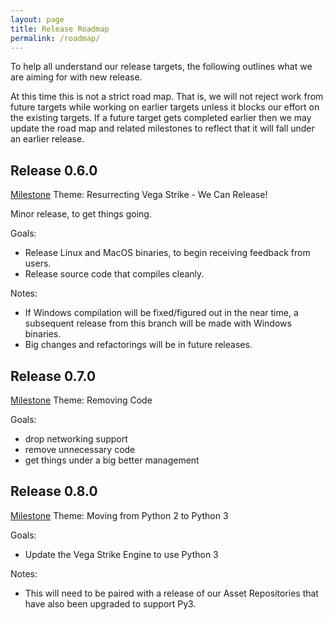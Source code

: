 ```yaml
---
layout: page
title: Release Roadmap
permalink: /roadmap/
---
```


To help all understand our release targets, the following outlines what we are aiming for with new release.

At this time this is not a strict road map. That is, we will not reject work from future targets while working on earlier targets unless it blocks our effort on the existing targets. If a future target gets completed earlier then we may update the road map and related milestones to reflect that it will fall under an earlier release.

## Release 0.6.0
[Milestone](https://github.com/vegastrike/Vega-Strike-Engine-Source/milestone/1)
Theme: Resurrecting Vega Strike - We Can Release!

Minor release, to get things going.

Goals:
- Release Linux and MacOS binaries, to begin receiving feedback from users.
- Release source code that compiles cleanly.

Notes:
- If Windows compilation will be fixed/figured out in the near time, a subsequent release from this branch will be made with Windows binaries.
- Big changes and refactorings will be in future releases.

## Release 0.7.0
[Milestone](https://github.com/vegastrike/Vega-Strike-Engine-Source/milestone/2)
Theme: Removing Code

Goals:
- drop networking support
- remove unnecessary code
- get things under a big better management

## Release 0.8.0
[Milestone](https://github.com/vegastrike/Vega-Strike-Engine-Source/milestone/3)
Theme: Moving from Python 2 to Python 3

Goals:
- Update the Vega Strike Engine to use Python 3

Notes:
- This will need to be paired with a release of our Asset Repositories that have also been upgraded to support Py3.
